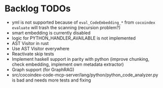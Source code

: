 # Backlog TODOs

* yml is not supported because of `eval_CodeEmbedding_*`
  from `cocoindex evaluate` will trash the scanning (recursion problem?)
* smart embedding is currently disabled
* logic for PYTHON_HANDLER_AVAILABLE is not implemented
* AST Visitor in rust
* Use AST Visitor everywhere
* Reactivate skip tests
* Implement haskell support in parity with python
  (improve chunking, check embedding, implement own metadata extractor)
* Graph support (for GraphRAG)
* src/cocoindex-code-mcp-server/lang/python/python_code_analyzer.py is bad
  and needs more tests and fixing
